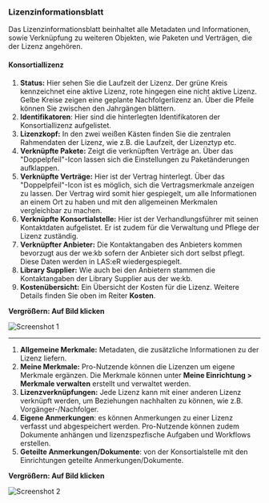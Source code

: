 ### Lizenzinformationsblatt
Das Lizenzinformationsblatt beinhaltet alle Metadaten und Informationen, sowie Verknüpfung zu weiteren Objekten, wie Paketen und Verträgen, die der Lizenz angehören. 

#### Konsortiallizenz

1.	**Status:** Hier sehen Sie die Laufzeit der Lizenz. Der grüne Kreis kennzeichnet eine aktive Lizenz, rote hingegen eine nicht aktive Lizenz. Gelbe Kreise zeigen eine geplante Nachfolgerlizenz an. Über die Pfeile können Sie zwischen den Jahrgängen blättern.
2.	**Identifikatoren**: Hier sind die hinterlegten Identifikatoren der Konsortiallizenz aufgelistet.   
3.	**Lizenzkopf:** In den zwei weißen Kästen finden Sie die zentralen Rahmendaten der Lizenz, wie z.B. die Laufzeit, der Lizenztyp etc.
4.	**Verknüpfte Pakete:** Zeigt die verknüpften Verträge an. Über das "Doppelpfeil"-Icon lassen sich die Einstellungen zu Paketänderungen aufklappen.
5.	**Verknüpfte Verträge:** Hier ist der Vertrag hinterlegt. Über das "Doppelpfeil"-Icon ist es möglich, sich die Vertragsmerkmale anzeigen zu lassen. Der Vertrag wird somit hier gespiegelt, um alle Informationen an einem Ort zu haben und mit den allgemeinen Merkmalen vergleichbar zu machen.
6.	**Verknüpfte Konsortialstelle:** Hier ist der Verhandlungsführer mit seinen Kontaktdaten aufgelistet. Er ist zudem für die Verwaltung und Pflege der Lizenz zuständig.   
7.	**Verknüpfter Anbieter:** Die Kontaktangaben des Anbieters kommen bevorzugt aus der we:kb sofern der Anbieter sich dort selbst pflegt. Diese Daten werden in LAS:eR wiedergespiegelt.
8.	**Library Supplier:** Wie auch bei den Anbietern stammen die Kontaktangaben der Library Supplier aus der we:kb.
9.	**Kostenübersicht:** Ein Übersicht der Kosten für die Lizenz. Weitere Details finden Sie oben im Reiter **Kosten**.  

**Vergrößern: Auf Bild klicken**

![Screenshot 1]({{url_laser_static}}/media/subscription/subHelp1.png "Klicken, um Größe zu ändern")

--------------------


  
1.	**Allgemeine Merkmale:** Metadaten, die zusätzliche Informationen zu der Lizenz liefern.
2. **Meine Merkmale:** Pro-Nutzende können die Lizenzen um eigene Merkmale ergänzen. Die Merkmale können unter **Meine Einrichtung > Merkmale verwalten** erstellt und verwaltet werden.     
3. **Lizenzverknüpfungen:** Jede Lizenz kann mit einer anderen Lizenz verknüpft werden, um Beziehungen nachhalten zu können, wie z.B. Vorgänger-/Nachfolger.
4. **Eigene Anmerkungen**: es können Anmerkungen zu einer Lizenz verfasst und abgespeichert werden. Pro-Nutzende können zudem Dokumente anhängen und lizenzspezfische Aufgaben und Workflows erstellen.
5. **Geteilte Anmerkungen/Dokumente**: von der Konsortialstelle mit den Einrichtungen geteilte Anmerkungen/Dokumente.

**Vergrößern: Auf Bild klicken**

![Screenshot 2]({{url_laser_static}}/media/subscription/subHelp2.png "Klicken, um Größe zu ändern")

